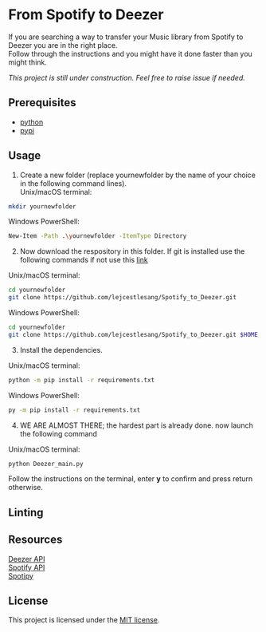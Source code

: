 # From Spotify to Deezer

If you are searching a way to transfer your Music library from Spotify to Deezer you are in the right place.   
Follow through the instructions and you might have it done faster than you might think.  

*This project is still under construction. Feel free to raise issue if needed.*  

## Prerequisites

- [python](https://www.python.org/downloads/)
- [pypi](https://pip.pypa.io/en/stable/installation/)


## Usage

1. Create a new folder (replace yournewfolder by the name of your choice in the following command lines).  
Unix/macOS terminal:  
```bash
mkdir yournewfolder
```
Windows PowerShell:
```bash
New-Item -Path .\yournewfolder -ItemType Directory
```

2. Now download the respository in this folder. If git is installed use the following commands if not use this [link](https://github.com/lejcestlesang/Spotify_to_Deezer)  

Unix/macOS terminal:  
```bash
cd yournewfolder
git clone https://github.com/lejcestlesang/Spotify_to_Deezer.git
```
Windows PowerShell:
```bash
cd yournewfolder
git clone https://github.com/lejcestlesang/Spotify_to_Deezer.git $HOME
```

3. Install the dependencies. 

Unix/macOS terminal:  
```bash
python -m pip install -r requirements.txt
```
Windows PowerShell:
```bash
py -m pip install -r requirements.txt
```

4. WE ARE ALMOST THERE; the hardest part is already done. now launch the following command  

Unix/macOS terminal:  
```bash
python Deezer_main.py
```

Follow the instructions on the terminal, enter **y** to confirm and press return otherwise.

## Linting


## Resources

[Deezer API](https://developers.deezer.com/)  
[Spotify API](https://developer.spotify.com/documentation/web-api/)  
[Spotipy](https://spotipy.readthedocs.io/en/2.19.0/)  

## License

This project is licensed under the [MIT license](LICENSE).
